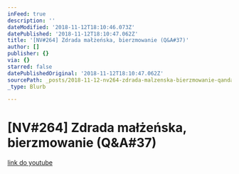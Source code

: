 ```yaml
---
inFeed: true
description: ''
dateModified: '2018-11-12T18:10:46.073Z'
datePublished: '2018-11-12T18:10:47.062Z'
title: '[NV#264] Zdrada małżeńska, bierzmowanie (Q&A#37)'
author: []
publisher: {}
via: {}
starred: false
datePublishedOriginal: '2018-11-12T18:10:47.062Z'
sourcePath: _posts/2018-11-12-nv264-zdrada-malzenska-bierzmowanie-qanda37.md
_type: Blurb

---
```

# \[NV\#264\] Zdrada małżeńska, bierzmowanie (Q&A\#37)
[link do youtube][0]

[0]: https://www.youtube.com/watch?v=JBOvXR5yDnI